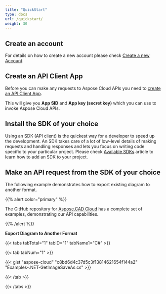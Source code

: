 ```yaml
---
title: "QuickStart"
type: docs
url: /quickstart/
weight: 30
---
```


## **Create an account**
For details on how to create a new account please check [Create a new Account](https://docs.aspose.cloud/display/storagecloud/Creating+and+Managing+Account).
## **Create an API Client App**
Before you can make any requests to Aspose Cloud APIs you need to [create an API Client App](https://docs.aspose.cloud/display/storagecloud/Create+New+App+and+Get+App+Key+and+SID).

This will give you **App SID** and **App key (secret key)** which you can use to invoke Aspose Cloud APIs.
## **Install the SDK of your choice**
Using an SDK (API client) is the quickest way for a developer to speed up the development. An SDK takes care of a lot of low-level details of making requests and handling responses and lets you focus on writing code specific to your particular project. Please check [Available SDKs](/cad/available-sdks/) article to learn how to add an SDK to your project.
## **Make an API request from the SDK of your choice**
The following example demonstrates how to export existing diagram to another format.

{{% alert color="primary" %}} 

The GitHub repository for [Aspose.CAD Cloud](https://github.com/aspose-cad-cloud/) has a complete set of examples, demonstrating our API capabilities.

{{% /alert %}} 

**Export Diagram to Another Format**

{{< tabs tabTotal="1" tabID="1" tabName1="C#" >}}

{{< tab tabNum="1" >}}

{{< gist "aspose-cloud" "c8bd6d4c37d5c3f13814621654f144a2" "Examples-.NET-GetImageSaveAs.cs" >}}

{{< /tab >}}

{{< /tabs >}}
